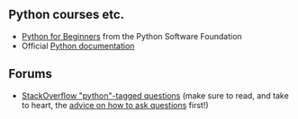 ## Python courses etc.

* [Python for Beginners](https://www.python.org/about/gettingstarted/) from the Python Software Foundation
* Official [Python documentation](https://docs.python.org/3/)

## Forums

* [StackOverflow "python"-tagged questions](http://stackoverflow.com/questions/tagged/python) (make sure to read, and take to heart, the [advice on how to ask questions](http://stackoverflow.com/help/how-to-ask) first!)

